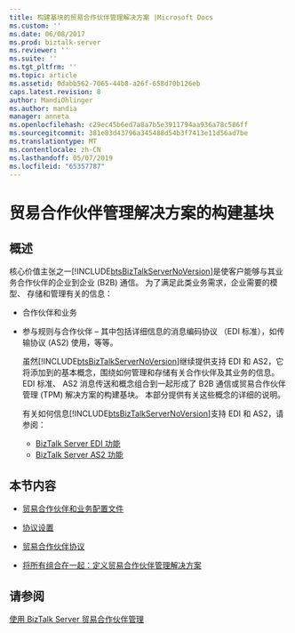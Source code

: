 ```yaml
---
title: 构建基块的贸易合作伙伴管理解决方案 |Microsoft Docs
ms.custom: ''
ms.date: 06/08/2017
ms.prod: biztalk-server
ms.reviewer: ''
ms.suite: ''
ms.tgt_pltfrm: ''
ms.topic: article
ms.assetid: 0dabb562-7065-44b8-a26f-658d70b126eb
caps.latest.revision: 8
author: MandiOhlinger
ms.author: mandia
manager: anneta
ms.openlocfilehash: c29ec45b6ed7a8a7b5e3911794aa936a78c586ff
ms.sourcegitcommit: 381e83d43796a345488d54b3f7413e11d56ad7be
ms.translationtype: MT
ms.contentlocale: zh-CN
ms.lasthandoff: 05/07/2019
ms.locfileid: "65357787"
---
```

# <a name="building-blocks-of-a-trading-partner-management-solution"></a>贸易合作伙伴管理解决方案的构建基块
## <a name="overview"></a>概述
核心价值主张之一[!INCLUDE[btsBizTalkServerNoVersion](../includes/btsbiztalkservernoversion-md.md)]是使客户能够与其业务合作伙伴的企业到企业 (B2B) 通信。 为了满足此类业务需求，企业需要的模型、 存储和管理有关的信息：  
  
- 合作伙伴和业务  
  
- 参与规则与合作伙伴 – 其中包括详细信息的消息编码协议 （EDI 标准），如传输协议 (AS2) 使用，等等。  
  
  虽然[!INCLUDE[btsBizTalkServerNoVersion](../includes/btsbiztalkservernoversion-md.md)]继续提供支持 EDI 和 AS2，它将添加到的基本概念，围绕如何管理和存储有关合作伙伴及其业务的信息。 EDI 标准、 AS2 消息传送和概念组合到一起形成了 B2B 通信或贸易合作伙伴管理 (TPM) 解决方案的构建基块。 本部分提供有关这些概念的详细的说明。 
 
  有关如何信息[!INCLUDE[btsBizTalkServerNoVersion](../includes/btsbiztalkservernoversion-md.md)]支持 EDI 和 AS2，请参阅：
 
  - [BizTalk Server EDI 功能](../core/biztalk-server-edi-functionality.md)
  - [BizTalk Server AS2 功能](../core/biztalk-server-as2-functionality.md)
  
## <a name="in-this-section"></a>本节内容  
  
-   [贸易合作伙伴和业务配置文件](../core/trading-partners-and-business-profiles.md)
  
-   [协议设置](../core/protocol-settings.md)  
  
-   [贸易合作伙伴协议](../core/trading-partner-agreement.md)  
  
-   [将所有组合在一起：定义贸易合作伙伴管理解决方案](../core/putting-it-all-together-defining-a-trading-partner-management-solution.md)  
  
## <a name="see-also"></a>请参阅  
 [使用 BizTalk Server 贸易合作伙伴管理](../core/trading-partner-management-using-biztalk-server.md)